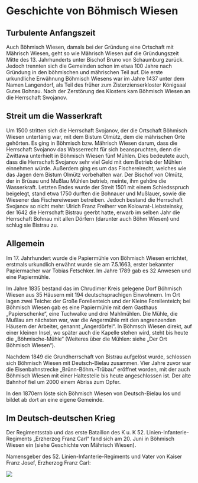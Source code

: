 # Geschichte von Böhmisch Wiesen


## Turbulente Anfangszeit

Auch Böhmisch Wiesen, damals bei der Gründung eine Ortschaft mit Mährisch Wiesen, geht so wie Mährisch Wiesen auf die Gründungszeit Mitte des 13. Jahrhunderts unter Bischof Bruno von Schaumburg zurück. Jedoch trennten sich die Gemeinden schon im etwa 100 Jahre nach Gründung in den böhmischen und mährischen Teil auf. Die erste urkundliche Erwähnung Böhmisch Wiesens war im Jahre 1437 unter dem Namen Langendorf, als Teil des früher zum Zisterzienserkloster Königsaal Gutes Bohnau. Nach der Zerstörung des Klosters kam Böhmisch Wiesen an die Herrschaft Swojanov.


## Streit um die Wasserkraft

Um 1500 stritten sich die Herrschaft Svojanov, der die Ortschaft Böhmisch Wiesen untertänig war, mit dem Bistum Olmütz, dem die mährischen Orte gehörten. Es ging in Böhmisch bzw. Mährisch Wiesen darum, dass die Herrschaft Svojanov das Wasserrecht für sich beanspruchten, denn die Zwittawa unterhielt in Böhmisch Wiesen fünf Mühlen. Dies bedeutete auch, dass die Herrschaft Svojanov sehr viel Geld mit dem Betrieb der Mühlen einnehmen würde. Außerdem ging es um das Fischereirecht, welches wie das Jagen dem Bistum Olmütz vorbehalten war. Der Bischof von Olmütz, der in Brüsau und Mußlau Mühlen betrieb, meinte, ihm gehöre die Wasserkraft. Letzten Endes wurde der Streit 1501 mit einem Schiedsspruch beigelegt, stand etwa 1750 durften die Bohnauer und Mußlauer, sowie die Wiesener das Fischereiwesen betreiben. Jedoch bestand die Herrschaft Svojanov so nicht mehr: Ulrich Franz Freiherr von Kolowrat-Liebsteinsky, der 1642 die Herrschaft Bistrau geerbt hatte, erwarb im selben Jahr die Herrschaft Bohnau mit allen Dörfern (darunter auch Böhm Wiesen) und schlug sie Bistrau zu.


## Allgemein

Im 17. Jahrhundert wurde die Papiermühle von Böhmisch Wiesen errichtet, erstmals urkundlich erwähnt wurde sie am 7.5.1663, erster bekannter Papiermacher war Tobias Fetschker. Im Jahre 1789 gab es 32 Anwesen und eine Papiermühle.

Im Jahre 1835 bestand das im Chrudimer Kreis gelegene Dorf Böhmisch Wiesen aus 35 Häusern mit 194 deutschsprachigen Einwohnern. Im Ort lagen zwei Teiche: der Große Forellenteich und der Kleine Forellenteich; bei Böhmisch Wiesen gab es eine Papiermühle mit dem Gasthaus „Papierschenke“, eine Tuchwalke und drei Mahlmühlen. Die Mühle, die Mußlau am nächsten war, war die Angermühle mit den angrenzenden Häusern der Arbeiter, genannt „Angerdörfel“. In Böhmsch Wiesen direkt, auf einer kleinen Insel, wo später auch die Kapelle stehen wird, steht bis heute die „Böhmische-Mühle“ (Weiteres über die Mühlen: siehe „Der Ort Böhmisch Wiesen“).

Nachdem 1849 die Grundherrschaft von Bistrau aufgelöst wurde, schlossen sich Böhmisch Wiesen mit Deutsch-Bielau zusammen. Vier Jahre zuvor war die Eisenbahnstrecke „Brünn-Böhm.-Trübau“ eröffnet worden, mit der auch Böhmisch Wiesen mit einer Haltestelle bis heute angeschlossen ist. Der alte Bahnhof fiel um 2000 einem Abriss zum Opfer.

In den 1870ern löste sich Böhmisch Wiesen von Deutsch-Bielau los und bildet ab dort an eine eigene Gemeinde.


## Im Deutsch-deutschen Krieg

Der Regimentsstab und das erste Bataillon des K u. K 52. Linien-Infanterie-Regiments „Erzherzog Franz Carl“ fand sich am 20. Juni in Böhmisch Wiesen ein (siehe Geschichte von Mährisch Wiesen).

Namensgeber des 52. Linien-Infanterie-Regiments und Vater von Kaiser Franz Josef, Erzherzog Franz Carl:

![](/oth/franz-carl)